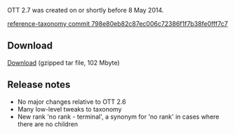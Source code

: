 
OTT 2.7 was created on or shortly before 8 May 2014.

[reference-taxonomy commit 798e80eb82c87ec006c72386f1f7b38fe0fff7c7](https://github.com/OpenTreeOfLife/reference-taxonomy/commit/798e80eb82c87ec006c72386f1f7b38fe0fff7c7)

## Download

[Download](http://files.opentreeoflife.org/ott/ott2.7.tgz) (gzipped tar file, 102 Mbyte) 

## Release notes

* No major changes relative to OTT 2.6
* Many low-level tweaks to taxonomy
* New rank 'no rank - terminal', a synonym for 'no rank' in cases where there are no children
